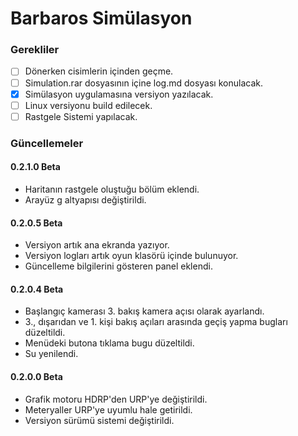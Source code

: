 # Barbaros Simülasyon

### Gerekliler
- [ ] Dönerken cisimlerin içinden geçme.
- [ ] Simulation.rar dosyasının içine log.md dosyası konulacak.
- [x] Simülasyon uygulamasına versiyon yazılacak.
- [ ] Linux versiyonu build edilecek.
- [ ] Rastgele Sistemi yapılacak.

### Güncellemeler

#### 0.2.1.0 Beta
- Haritanın rastgele oluştuğu bölüm eklendi.
- Arayüz  g altyapısı değiştirildi.

#### 0.2.0.5 Beta
- Versiyon artık ana ekranda yazıyor.
- Versiyon logları artık oyun klasörü içinde bulunuyor.
- Güncelleme bilgilerini gösteren panel eklendi.

#### 0.2.0.4 Beta
- Başlangıç kamerası 3. bakış kamera açısı olarak ayarlandı.
- 3., dışarıdan ve 1. kişi bakış açıları arasında geçiş yapma bugları düzeltildi.
- Menüdeki butona tıklama bugu düzeltildi.
- Su yenilendi.

#### 0.2.0.0 Beta
- Grafik motoru HDRP'den URP'ye değiştirildi.
- Meteryaller URP'ye uyumlu hale getirildi.
- Versiyon sürümü sistemi değiştirildi.
